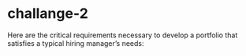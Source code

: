 # challange-2
Here are the critical requirements necessary to develop a portfolio that satisfies a typical hiring manager’s needs:
